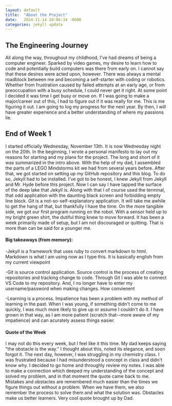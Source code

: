 ```yaml
---
layout: default
title:  "About the Project"
date:   2024-11-14 20:06:34 -0600
categories: jekyll update
---
```

## The Engineering Journey
All along the way, throughout my childhood, I've had dreams of being a computer engineer. Sparked by video games, my desire to learn how to code and potentially build computers was there from early on. I cannot say that these desires were acted upon, however. There was always a mental roadblock between me and becoming a self-starter with coding or robotics. Whether from frustration caused by failed attempts at an early age, or from preoccupation with a busy schedule, I could never get it right. At some point I decided it was time I get busy or move on. If I was going to make a major/career out of this, I had to figure out if it was really for me. This is me figuring it out. I am going to log my progress for the next year. By then, I will have greater experience and a better understanding of where my passions lie.

## End of Week 1
I started officially Wednesday, November 13th. It is now Wednesday night on the 20th. In the beginning, I wrote a personal manifesto to lay out my reasons for starting and my plans for the project. The long and short of it was summarized in the intro above. With the help of my dad, I assembled the parts of a LEGO Mindstorms kit we had from several years before. After that, we got started on setting up my GitHub repository and this blog. To do so, Jekyll had to be installed. I've got to be honest, I knew Jekyll from Jekyll and Mr. Hyde before this project. Now I can say I have tapped the surface of the deep lake that Jekyll is. Along with that I of course used the terminal, that odd application with the daunting black screen and forbidding empty line block. Git is a not-so-self-explanatory application. It will take me awhile to get the hang of that, but thankfully I have the time. On the more tangible side, we got our first program running on the robot. With a sensor held up to my bright green shirt, the dutiful thing knew to move forward. It has been a week primarily made of setup, but I am not discouraged or quitting. That is more than can be said for a younger me. 

#### Big takeaways (from memory):
-Jekyll is a framework that uses ruby to convert markdown to html. Markdown is what I am using now as I type this. It is basically english from my current viewpoint

-Git is source control application. Source control is the process of creating repositories and tracking change to code. Through Git I was able to connect VS Code to my repository. And, I no longer have to enter my username/password when making changes. How convienent

-Learning is a process. Impatience has been a problem with my method of learning in the past. When I was young, if something didn't come to me quickly, I was much more likely to give up or assume I couldn't do it. I have grown in that way, as I am more patient (scratch that--more aware of my impatience) and can acurately assess things easier.

#### Quote of the Week
I may not do this every week, but I feel like it this time. My dad keeps saying "the obstacle is the way." I thought about this, noted its elegance, and soon forgot it. The next day, however, I was struggling in my chemistry class. I was frustrated because I had misunderstood a concept in class and didn't know why. I decided to go home and throughly review my notes. I was able to make a connection which deeped my understanding of the concept and solved my problem, and in that moment the quote came back to me. Mistakes and obstacles are remembered much easier than the times we figure things out without a problem. When we have them, we also remember the process to solve them and what the solution was. Obstacles make us better learners. Very cool quote brought up by Dad.